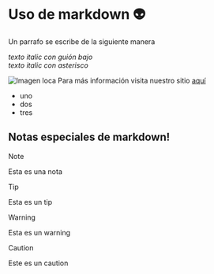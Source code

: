 # Uso de markdown 👽

Un parrafo se escribe de la siguiente manera

_texto italic con guión bajo_  
*texto italic con asterisco*

![Imagen loca](https://cdn-3.expansion.mx/dims4/default/53ca564/2147483647/strip/true/crop/931x652+0+0/resize/1200x840!/quality/90/?url=https%3A%2F%2Fcdn-3.expansion.mx%2F73%2Fac%2F92a94ba04352a5d6d6fc1e03a9b2%2Fmario.JPG)
Para más información visita nuestro sitio [aquí](www.youtube.com)

* uno
* dos
* tres

## Notas especiales de markdown!

> [!NOTE]
> Esta es una nota

> [!TIP]
> Esta es un tip

> [!WARNING]
> Esta es un warning

> [!CAUTION]
> Este es un caution


